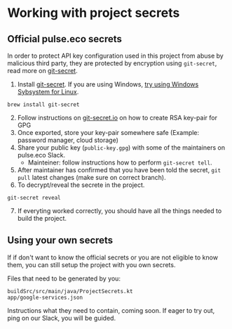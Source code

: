 # Working with project secrets

## Official pulse.eco secrets

In order to protect API key configuration used in this project from abuse by malicious third party, they are protected by encryption using `git-secret`, read more on [git-secret](https://git-secret.io/).

1. Install [git-secret](https://git-secret.io/installation). If you are using Windows, [try using Windows Sybsystem for Linux](https://github.com/sobolevn/git-secret/issues/40).

```
brew install git-secret
```

2. Follow instructions on [git-secret.io](https://git-secret.io) on how to create RSA key-pair for GPG
3. Once exported, store your key-pair somewhere safe (Example: password manager, cloud storage)
4. Share your public key (`public-key.gpg`) with some of the maintainers on pulse.eco Slack.
   - Mainteiner: follow instructions how to perform `git-secret tell`.
5. After maintainer has confirmed that you have been told the secret, `git pull` latest changes (make sure on correct branch).
6. To decrypt/reveal the secrete in the project.

```
git-secret reveal
```

7. If everyting worked correctly, you should have all the things needed to build the project.

## Using your own secrets

If if don't want to know the official secrets or you are not eligible to know them, you can still setup the project with you own secrets.

Files that need to be generated by you:
```
buildSrc/src/main/java/ProjectSecrets.kt
app/google-services.json
```

Instructions what they need to contain, coming soon. If eager to try out, ping on our Slack, you will be guided.
